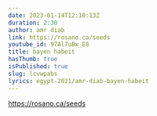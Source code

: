 ```yaml
---
date: 2023-01-14T12:10:13Z
duration: 2:30
author: amr diab
link: https://rosano.ca/seeds
youtube_id: 97Al7uBx_E8
title: bayen habeit
hasThumb: true
isPublished: true
slug: lcvwpabs
lyrics: egypt-2021/amr-diab-bayen-habeit
---
```

https://rosano.ca/seeds
